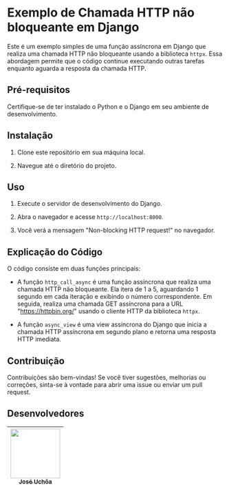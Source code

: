 # Exemplo de Chamada HTTP não bloqueante em Django

Este é um exemplo simples de uma função assíncrona em Django que realiza uma chamada HTTP não bloqueante usando a biblioteca `httpx`. Essa abordagem permite que o código continue executando outras tarefas enquanto aguarda a resposta da chamada HTTP.

## Pré-requisitos

Certifique-se de ter instalado o Python e o Django em seu ambiente de desenvolvimento.

## Instalação

1. Clone este repositório em sua máquina local.

2. Navegue até o diretório do projeto.

## Uso

1. Execute o servidor de desenvolvimento do Django.


2. Abra o navegador e acesse `http://localhost:8000`.

3. Você verá a mensagem "Non-blocking HTTP request!" no navegador.

## Explicação do Código

O código consiste em duas funções principais:

- A função `http_call_async` é uma função assíncrona que realiza uma chamada HTTP não bloqueante. Ela itera de 1 a 5, aguardando 1 segundo em cada iteração e exibindo o número correspondente. Em seguida, realiza uma chamada GET assíncrona para a URL "https://httpbin.org/" usando o cliente HTTP da biblioteca `httpx`.

- A função `async_view` é uma view assíncrona do Django que inicia a chamada HTTP assíncrona em segundo plano e retorna uma resposta HTTP imediata.

## Contribuição

Contribuições são bem-vindas! Se você tiver sugestões, melhorias ou correções, sinta-se à vontade para abrir uma issue ou enviar um pull request.

## Desenvolvedores

| [<img src="https://avatars.githubusercontent.com/jardeson-ferreira" width=115><br><sub>José Uchôa</sub>](https://github.com/jardeson-ferreira) |
| :----------------------------------------------------------: |
